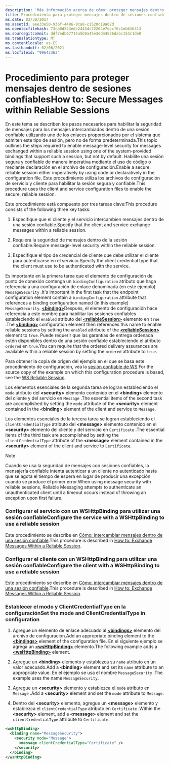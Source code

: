```yaml
---
description: 'Más información acerca de cómo: proteger mensajes dentro de sesiones confiables'
title: Procedimiento para proteger mensajes dentro de sesiones confiables
ms.date: 03/30/2017
ms.assetid: aee33e50-936f-4486-9ca8-c1520c19a62d
ms.openlocfilehash: 73ca0d543edc2445dc72264e7eccf6c1eb616313
ms.sourcegitcommit: ddf7edb67715a5b9a45e3dd44536dabc153c1de0
ms.translationtype: MT
ms.contentlocale: es-ES
ms.lasthandoff: 02/06/2021
ms.locfileid: "99643363"
---
```

# <a name="how-to-secure-messages-within-reliable-sessions"></a><span data-ttu-id="10722-103">Procedimiento para proteger mensajes dentro de sesiones confiables</span><span class="sxs-lookup"><span data-stu-id="10722-103">How to: Secure Messages within Reliable Sessions</span></span>

<span data-ttu-id="10722-104">En este tema se describen los pasos necesarios para habilitar la seguridad de mensajes para los mensajes intercambiados dentro de una sesión confiable utilizando uno de los enlaces proporcionados por el sistema que admiten este tipo de sesión, pero no de forma predeterminada.</span><span class="sxs-lookup"><span data-stu-id="10722-104">This topic outlines the steps required to enable message-level security for messages exchanged within a reliable session using one of the system-provided bindings that support such a session, but not by default.</span></span> <span data-ttu-id="10722-105">Habilite una sesión segura y confiable de manera imperativa mediante el uso de código o mediante declaración en el archivo de configuración.</span><span class="sxs-lookup"><span data-stu-id="10722-105">Enable a secure, reliable session either imperatively by using code or declaratively in the configuration file.</span></span> <span data-ttu-id="10722-106">Este procedimiento utiliza los archivos de configuración de servicio y cliente para habilitar la sesión segura y confiable.</span><span class="sxs-lookup"><span data-stu-id="10722-106">This procedure uses the client and service configuration files to enable the secure, reliable session.</span></span>

<span data-ttu-id="10722-107">Este procedimiento está compuesto por tres tareas clave:</span><span class="sxs-lookup"><span data-stu-id="10722-107">This procedure consists of the following three key tasks:</span></span>

1. <span data-ttu-id="10722-108">Especifique que el cliente y el servicio intercambien mensajes dentro de una sesión confiable.</span><span class="sxs-lookup"><span data-stu-id="10722-108">Specify that the client and service exchange messages within a reliable session.</span></span>

1. <span data-ttu-id="10722-109">Requiera la seguridad de mensajes dentro de la sesión confiable.</span><span class="sxs-lookup"><span data-stu-id="10722-109">Require message-level security within the reliable session.</span></span>

1. <span data-ttu-id="10722-110">Especifique el tipo de credencial de cliente que debe utilizar el cliente para autenticarse en el servicio.</span><span class="sxs-lookup"><span data-stu-id="10722-110">Specify the client credential type that the client must use to be authenticated with the service.</span></span>

<span data-ttu-id="10722-111">Es importante en la primera tarea que el elemento de configuración de punto de conexión contenga un `bindingConfiguration` atributo que haga referencia a una configuración de enlace denominada (en este ejemplo) `MessageSecurity` .</span><span class="sxs-lookup"><span data-stu-id="10722-111">It's important in the first task that the endpoint configuration element contain a `bindingConfiguration` attribute that references a binding configuration named (in this example) `MessageSecurity`.</span></span> <span data-ttu-id="10722-112">[**\<binding>**](../../configure-apps/file-schema/wcf/bindings.md)Después, el elemento de configuración hace referencia a este nombre para habilitar las sesiones confiables estableciendo el `enabled` atributo del [**\<reliableSession>**](/previous-versions/ms731375(v=vs.90)) elemento en `true` .</span><span class="sxs-lookup"><span data-stu-id="10722-112">The [**\<binding>**](../../configure-apps/file-schema/wcf/bindings.md) configuration element then references this name to enable reliable sessions by setting the `enabled` attribute of the [**\<reliableSession>**](/previous-versions/ms731375(v=vs.90)) element to `true`.</span></span> <span data-ttu-id="10722-113">Puede requerir que las garantías de entrega ordenada estén disponibles dentro de una sesión confiable estableciendo el atributo `ordered` en `true`.</span><span class="sxs-lookup"><span data-stu-id="10722-113">You can require that the ordered delivery assurances are available within a reliable session by setting the `ordered` attribute to `true`.</span></span>

<span data-ttu-id="10722-114">Para obtener la copia de origen del ejemplo en el que se basa este procedimiento de configuración, vea la [sesión confiable de WS](../samples/ws-reliable-session.md).</span><span class="sxs-lookup"><span data-stu-id="10722-114">For the source copy of the example on which this configuration procedure is based, see the [WS Reliable Session](../samples/ws-reliable-session.md).</span></span>

<span data-ttu-id="10722-115">Los elementos esenciales de la segunda tarea se logran estableciendo el `mode` atributo del **\<security>** elemento contenido en el **\<binding>** elemento del cliente y del servicio en `Message` .</span><span class="sxs-lookup"><span data-stu-id="10722-115">The essential items of the second task are accomplished by setting the `mode` attribute of the **\<security>** element contained in the **\<binding>** element of the client and service to `Message`.</span></span>

<span data-ttu-id="10722-116">Los elementos esenciales de la tercera tarea se logran estableciendo el `clientCredentialType` atributo del **\<message>** elemento contenido en el **\<security>** elemento del cliente y del servicio en `Certificate` .</span><span class="sxs-lookup"><span data-stu-id="10722-116">The essential items of the third task are accomplished by setting the `clientCredentialType` attribute of the **\<message>** element contained in the **\<security>** element of the client and service to `Certificate`.</span></span>

> [!NOTE]
> <span data-ttu-id="10722-117">Cuando se usa la seguridad de mensajes con sesiones confiables, la mensajería confiable intenta autenticar a un cliente no autenticado hasta que se agota el tiempo de espera en lugar de producir una excepción cuando se produce el primer error.</span><span class="sxs-lookup"><span data-stu-id="10722-117">When using message security with reliable sessions, Reliable Messaging attempts to authenticate an unauthenticated client until a timeout occurs instead of throwing an exception upon first failure.</span></span>

### <a name="configure-the-service-with-a-wshttpbinding-to-use-a-reliable-session"></a><span data-ttu-id="10722-118">Configurar el servicio con un WSHttpBinding para utilizar una sesión confiable</span><span class="sxs-lookup"><span data-stu-id="10722-118">Configure the service with a WSHttpBinding to use a reliable session</span></span>

<span data-ttu-id="10722-119">Este procedimiento se describe en [Cómo: intercambiar mensajes dentro de una sesión confiable](how-to-exchange-messages-within-a-reliable-session.md).</span><span class="sxs-lookup"><span data-stu-id="10722-119">This procedure is described in [How to: Exchange Messages Within a Reliable Session](how-to-exchange-messages-within-a-reliable-session.md).</span></span>

### <a name="configure-the-client-with-a-wshttpbinding-to-use-a-reliable-session"></a><span data-ttu-id="10722-120">Configurar el cliente con un WSHttpBinding para utilizar una sesión confiable</span><span class="sxs-lookup"><span data-stu-id="10722-120">Configure the client with a WSHttpBinding to use a reliable session</span></span>

<span data-ttu-id="10722-121">Este procedimiento se describe en [Cómo: intercambiar mensajes dentro de una sesión confiable](how-to-exchange-messages-within-a-reliable-session.md).</span><span class="sxs-lookup"><span data-stu-id="10722-121">This procedure is described in [How to: Exchange Messages Within a Reliable Session](how-to-exchange-messages-within-a-reliable-session.md).</span></span>

### <a name="set-the-mode-and-clientcredentialtype-in-configuration"></a><span data-ttu-id="10722-122">Establecer el modo y ClientCredentialType en la configuración</span><span class="sxs-lookup"><span data-stu-id="10722-122">Set the mode and ClientCredentialType in configuration</span></span>

1. <span data-ttu-id="10722-123">Agregue un elemento de enlace adecuado al [**\<bindings>**](../../configure-apps/file-schema/wcf/bindings.md) elemento del archivo de configuración.</span><span class="sxs-lookup"><span data-stu-id="10722-123">Add an appropriate binding element to the [**\<bindings>**](../../configure-apps/file-schema/wcf/bindings.md) element of the configuration file.</span></span> <span data-ttu-id="10722-124">En el siguiente ejemplo se agrega un [**\<wsHttpBinding>**](../../configure-apps/file-schema/wcf/wshttpbinding.md) elemento.</span><span class="sxs-lookup"><span data-stu-id="10722-124">The following example adds a [**\<wsHttpBinding>**](../../configure-apps/file-schema/wcf/wshttpbinding.md) element.</span></span>

1. <span data-ttu-id="10722-125">Agregue un **\<binding>** elemento y establezca su `name` atributo en un valor adecuado.</span><span class="sxs-lookup"><span data-stu-id="10722-125">Add a **\<binding>** element and set its `name` attribute to an appropriate value.</span></span> <span data-ttu-id="10722-126">En el ejemplo se usa el nombre `MessageSecurity` .</span><span class="sxs-lookup"><span data-stu-id="10722-126">The example uses the name `MessageSecurity`.</span></span>

1. <span data-ttu-id="10722-127">Agregue un **\<security>** elemento y establezca el `mode` atributo en `Message` .</span><span class="sxs-lookup"><span data-stu-id="10722-127">Add a **\<security>** element and set the `mode` attribute to `Message`.</span></span>

1. <span data-ttu-id="10722-128">Dentro del **\<security>** elemento, agregue un **\<message>** elemento y establezca el `clientCredentialType` atributo en `Certificate` .</span><span class="sxs-lookup"><span data-stu-id="10722-128">Within the **\<security>** element, add a **\<message>** element and set the `clientCredentialType` attribute to `Certificate`.</span></span>

```xml
<wsHttpBinding>
  <binding name="MessageSecurity">
    <security mode="Message">
      <message clientCredentialType="Certificate" />
    </security>
  </binding>
</wsHttpBinding>
```
